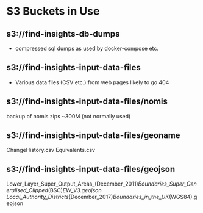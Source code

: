 # S3 Buckets in Use

## s3://find-insights-db-dumps

* compressed sql dumps as used by docker-compose etc.

## s3://find-insights-input-data-files

* Various data files (CSV etc.) from web pages likely to go 404

## s3://find-insights-input-data-files/nomis
backup of nomis zips ~300M (not normally used)

## s3://find-insights-input-data-files/geoname
ChangeHistory.csv
Equivalents.csv

## s3://find-insights-input-data-files/geojson
Lower_Layer_Super_Output_Areas_(December_2011)_Boundaries_Super_Generalised_Clipped_(BSC)_EW_V3.geojson
Local_Authority_Districts_(December_2017)_Boundaries_in_the_UK_(WGS84).geojson
